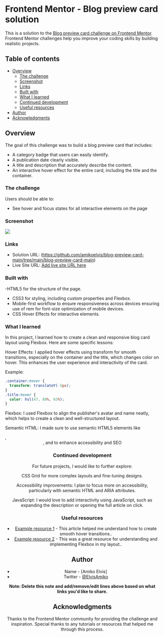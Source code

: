 # Frontend Mentor - Blog preview card solution

This is a solution to the [Blog preview card challenge on Frontend Mentor](https://www.frontendmentor.io/challenges/blog-preview-card-ckPaj01IcS). Frontend Mentor challenges help you improve your coding skills by building realistic projects.

## Table of contents

- [Overview](#overview)
  - [The challenge](#the-challenge)
  - [Screenshot](#screenshot)
  - [Links](#links)
  - [Built with](#built-with)
  - [What I learned](#what-i-learned)
  - [Continued development](#continued-development)
  - [Useful resources](#useful-resources)
- [Author](#author)
- [Acknowledgments](#acknowledgments)

## Overview

The goal of this challenge was to build a blog preview card that includes:

- A category badge that users can easily identify.
- A publication date clearly visible.
- A title and description that accurately describe the content.
- An interactive hover effect for the entire card, including the title and the container.

### The challenge

Users should be able to:

- See hover and focus states for all interactive elements on the page

### Screenshot

![](./assets/images/screenshot.png)

### Links

- Solution URL: (https://github.com/amikoelvis/blog-preview-card-main/tree/main/blog-preview-card-main)
- Live Site URL: [Add live site URL here](https://your-live-site-url.com)

### Built with

-HTML5 for the structure of the page.

- CSS3 for styling, including custom properties and Flexbox.
- Mobile-first workflow to ensure responsiveness across devices ensuring use of rem for font-size optimization of mobile devices.
- CSS Hover Effects for interactive elements.

### What I learned

In this project, I learned how to create a clean and responsive blog card layout using Flexbox. Here are some specific lessons:

Hover Effects: I applied hover effects using transform for smooth transitions, especially on the container and the title, which changes color on hover. This enhances the user experience and interactivity of the card.

Example:

```css
.container:hover {
  transform: translateY(-5px);
}
.title:hover {
  color: hsl(47, 88%, 63%);
}
```

Flexbox: I used Flexbox to align the publisher's avatar and name neatly, which helps to create a clean and well-structured layout.

Semantic HTML: I made sure to use semantic HTML5 elements like <article>, <header>, and <time> to enhance accessibility and SEO

### Continued development

For future projects, I would like to further explore:

CSS Grid for more complex layouts and fine-tuning designs.

Accessibility improvements: I plan to focus more on accessibility, particularly with semantic HTML and ARIA attributes.

JavaScript: I would love to add interactivity using JavaScript, such as expanding the description or opening the full article on click.

### Useful resources

- [Example resource 1](https://css-tricks.com/css-link-hover-effects/) - This article helped me understand how to create smooth hover transitions..
- [Example resource 2](https://developer.mozilla.org/en-US/docs/Web/CSS/CSS_Flexible_Box_Layout/Basic_Concepts_of_Flexbox) - This was a great resource for understanding and implementing Flexbox in my layout..

## Author

- Name - [Amiko Elvis]
- Twitter - [@ElvisAmiko](https://www.twitter.com/ElvisAmiko)

**Note: Delete this note and add/remove/edit lines above based on what links you'd like to share.**

## Acknowledgments

Thanks to the Frontend Mentor community for providing the challenge and inspiration. Special thanks to any tutorials or resources that helped me through this process.
